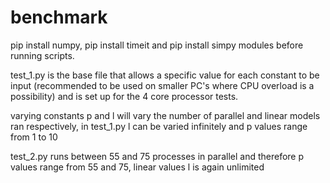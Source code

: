 # benchmark

pip install numpy, pip install timeit and pip install simpy modules before running scripts. 

test_1.py is the base file that allows a specific value for each constant to be input (recommended to be used on smaller PC's where CPU overload is a possibility) and is set up for the 4 core processor tests. 

varying constants p and l will vary the number of parallel and linear models ran respectively, in test_1.py l can be varied infinitely and p values range from 1 to 10

test_2.py runs between 55 and 75 processes in parallel and therefore p values range from 55 and 75, linear values l is again unlimited


